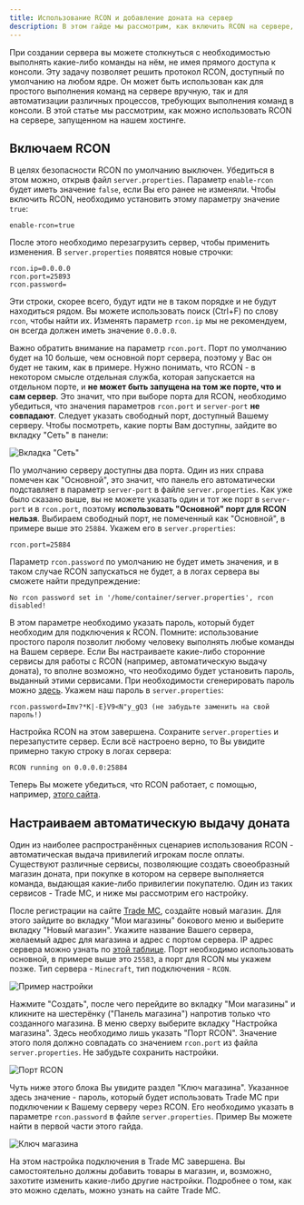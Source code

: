 ```yaml
---
title: Использование RCON и добавление доната на сервер
description: В этом гайде мы рассмотрим, как включить RCON на сервере, запущенном на нашем хостинге, а также настройку автоматической выдачи доната с помощью Trade MC.
---
```


При создании сервера вы можете столкнуться с необходимостью выполнять какие-либо команды на нём, не имея прямого доступа к консоли. Эту задачу позволяет решить протокол RCON, доступный по умолчанию на любом ядре. Он может быть использован как для простого выполнения команд на сервере вручную, так и для автоматизации различных процессов, требующих выполнения команд в консоли. В этой статье мы рассмотрим, как можно использовать RCON на сервере, запущенном на нашем хостинге.

## Включаем RCON
В целях безопасности RCON по умолчанию выключен. Убедиться в этом можно, открыв файл `server.properties`. Параметр `enable-rcon` будет иметь значение `false`, если Вы его ранее не изменяли. Чтобы включить RCON, необходимо установить этому параметру значение `true`:
```properties
enable-rcon=true
```
После этого необходимо перезагрузить сервер, чтобы применить изменения. В `server.properties` появятся новые строчки:
```properties
rcon.ip=0.0.0.0
rcon.port=25893
rcon.password=
```
Эти строки, скорее всего, будут идти не в таком порядке и не будут находиться рядом. Вы можете использовать поиск (Ctrl+F) по слову `rcon`, чтобы найти их. Изменять параметр `rcon.ip` мы не рекомендуем, он всегда должен иметь значение `0.0.0.0`.

Важно обратить внимание на параметр `rcon.port`. Порт по умолчанию будет на 10 больше, чем основной порт сервера, поэтому у Вас он будет не таким, как в примере. Нужно понимать, что RCON - в некотором смысле отдельная служба, которая запускается на отдельном порте, и **не может быть запущена на том же порте, что и сам сервер**. Это значит, что при выборе порта для RCON, необходимо убедиться, что значения параметров `rcon.port` и `server-port` **не совпадают**. Следует указать свободный порт, доступный Вашему серверу. Чтобы посмотреть, какие порты Вам доступны, зайдите во вкладку "Сеть" в панели:

![Вкладка "Сеть"](https://img.share.superhub.xyz/7yznbx.png)

По умолчанию серверу доступны два порта. Один из них справа помечен как "Основной", это значит, что панель его автоматически подставляет в параметр `server-port` в файле `server.properties`. Как уже было сказано выше, вы не можете указать один и тот же порт в `server-port` и в `rcon.port`, поэтому **использовать "Основной" порт для RCON нельзя**. Выбираем свободный порт, не помеченный как "Основной", в примере выше это `25884`. Укажем его в `server.properties`:
```properties
rcon.port=25884
```

Параметр `rcon.password` по умолчанию не будет иметь значения, и в таком случае RCON запускаться не будет, а в логах сервера вы сможете найти предупреждение:
```
No rcon password set in '/home/container/server.properties', rcon disabled!
```
В этом параметре необходимо указать пароль, который будет необходим для подключения к RCON. Помните: использование простого пароля позволит любому человеку выполнять любые команды на Вашем сервере. Если Вы настраиваете какие-либо сторонние сервисы для работы с RCON (например, автоматическую выдачу доната), то вполне возможно, что необходимо будет установить пароль, выданный этими сервисами. При необходимости сгенерировать пароль можно [здесь](https://randomkeygen.com). Укажем наш пароль в `server.properties`:
```properties
rcon.password=Imv?*K|-E}V9<N"y_gQ3 (не забудьте заменить на свой пароль!)
```

Настройка RCON на этом завершена. Сохраните `server.properties` и перезапустите сервер. Если всё настроено верно, то Вы увидите примерно такую строку в логах сервера:
```
RCON running on 0.0.0.0:25884
```
Теперь Вы можете убедиться, что RCON работает, с помощью, например, [этого сайта](https://cmsminecraftshop.com/ru/console/).

## Настраиваем автоматическую выдачу доната
Один из наиболее распространённых сценариев использования RCON - автоматическая выдача привилегий игрокам после оплаты. Существуют различные сервисы, позволяющие создать своеобразный магазин доната, при покупке в котором на сервере выполняется команда, выдающая какие-либо привилегии покупателю. Один из таких сервисов - Trade MC, и ниже мы рассмотрим его настройку.

После регистрации на сайте [Trade MC](https://trademc.org), создайте новый магазин. Для этого зайдите во вкладку "Мои магазины" бокового меню и выберите вкладку "Новый магазин". Укажите название Вашего сервера, желаемый адрес для магазина и адрес с портом сервера. IP адрес сервера можно узнать по [этой таблице](doc-ips). Порт необходимо использовать основной, в примере выше это `25583`, а порт для RCON мы укажем позже. Тип сервера - `Minecraft`, тип подключения - `RCON`.

![Пример настройки](https://img.share.superhub.xyz/ruzsn4.png)

Нажмите "Создать", после чего перейдите во вкладку "Мои магазины" и кликните на шестерёнку ("Панель магазина") напротив только что созданного магазина. В меню сверху выберите вкладку "Настройка магазина". Здесь необходимо лишь указать "Порт RCON". Значение этого поля должно совпадать со значением `rcon.port` из файла `server.properties`. Не забудьте сохранить настройки.

![Порт RCON](https://img.share.superhub.xyz/5d87kp.png)

Чуть ниже этого блока Вы увидите раздел "Ключ магазина". Указанное здесь значение - пароль, который будет использовать Trade MC при подключении к Вашему серверу через RCON. Его необходимо указать в параметре `rcon.password` в файле `server.properties`. Пример Вы можете найти в первой части этого гайда.

![Ключ магазина](https://img.share.superhub.xyz/8r7f5w.png)

На этом настройка подключения в Trade MC завершена. Вы самостоятельно должны добавить товары в магазин, и, возможно, захотите изменить какие-либо другие настройки. Подробнее о том, как это можно сделать, можно узнать на сайте Trade MC.
